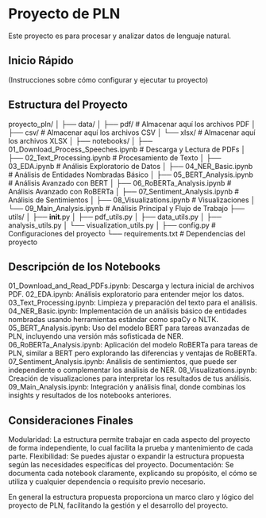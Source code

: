 # Proyecto de PLN

Este proyecto es para procesar y analizar datos de lenguaje natural.

## Inicio Rápido

(Instrucciones sobre cómo configurar y ejecutar tu proyecto)

## Estructura del Proyecto

proyecto_pln/
│
├── data/
│   ├── pdf/                  # Almacenar aquí los archivos PDF
│   ├── csv/                  # Almacenar aquí los archivos CSV
│   └── xlsx/                 # Almacenar aquí los archivos XLSX
│
├── notebooks/
│   ├── 01_Download_Process_Speeches.ipynb # Descarga y Lectura de PDFs
│   ├── 02_Text_Processing.ipynb        # Procesamiento de Texto
│   ├── 03_EDA.ipynb                    # Análisis Exploratorio de Datos
│   ├── 04_NER_Basic.ipynb              # Análisis de Entidades Nombradas Básico
│   ├── 05_BERT_Analysis.ipynb          # Análisis Avanzado con BERT
│   ├── 06_RoBERTa_Analysis.ipynb       # Análisis Avanzado con RoBERTa
│   ├── 07_Sentiment_Analysis.ipynb     # Análisis de Sentimientos
│   ├── 08_Visualizations.ipynb         # Visualizaciones
│   └── 09_Main_Analysis.ipynb          # Análisis Principal y Flujo de Trabajo
├── utils/
│   ├── __init__.py
│   ├── pdf_utils.py
│   ├── data_utils.py
│   ├── analysis_utils.py
│   └── visualization_utils.py
│
├── config.py                 # Configuraciones del proyecto
└── requirements.txt          # Dependencias del proyecto


## Descripción de los Notebooks
01_Download_and_Read_PDFs.ipynb: Descarga y lectura inicial de archivos PDF.
02_EDA.ipynb: Análisis exploratorio para entender mejor los datos.
03_Text_Processing.ipynb: Limpieza y preparación del texto para el análisis.
04_NER_Basic.ipynb: Implementación de un análisis básico de entidades nombradas usando herramientas estándar como spaCy o NLTK.
05_BERT_Analysis.ipynb: Uso del modelo BERT para tareas avanzadas de PLN, incluyendo una versión más sofisticada de NER.
06_RoBERTa_Analysis.ipynb: Aplicación del modelo RoBERTa para tareas de PLN, similar a BERT pero explorando las diferencias y ventajas de RoBERTa.
07_Sentiment_Analysis.ipynb: Análisis de sentimientos, que puede ser independiente o complementar los análisis de NER.
08_Visualizations.ipynb: Creación de visualizaciones para interpretar los resultados de tus análisis.
09_Main_Analysis.ipynb: Integración y análisis final, donde combinas los insights y resultados de los notebooks anteriores.

## Consideraciones Finales
Modularidad: La estructura permite trabajar en cada aspecto del proyecto de forma independiente, lo cual facilita la prueba y mantenimiento de cada parte.
Flexibilidad: Se puedes ajustar o expandir la estructura propuesta según las necesidades específicas del proyecto.
Documentación: Se documenta cada notebook claramente, explicando su propósito, el cómo se utiliza y cualquier dependencia o requisito previo necesario.

En general la estructura propuesta proporciona un marco claro y lógico del proyecto de PLN, facilitando la gestión y el desarrollo del proyecto.